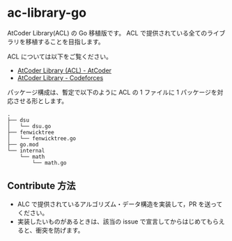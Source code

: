 # ac-library-go

AtCoder Library(ACL) の Go 移植版です。
ACL で提供されている全てのライブラリを移植することを目指します。

ACL については以下をご覧ください。
- [AtCoder Library (ACL) - AtCoder](https://atcoder.jp/posts/517) 
- [AtCoder Library - Codeforces](https://codeforces.com/blog/entry/82400)

パッケージ構成は、暫定で以下のように ACL の 1 ファイルに 1 パッケージを対応させる形とします。

```
.
├── dsu
│   └── dsu.go
├── fenwicktree
│   └── fenwicktree.go
├── go.mod
└── internal
    └── math
        └── math.go
```

## Contribute 方法
- ALC で提供されているアルゴリズム・データ構造を実装して，PR を送ってください。
- 実装したいものがあるときは、該当の issue で宣言してからはじめてもらえると、衝突を防げます。
